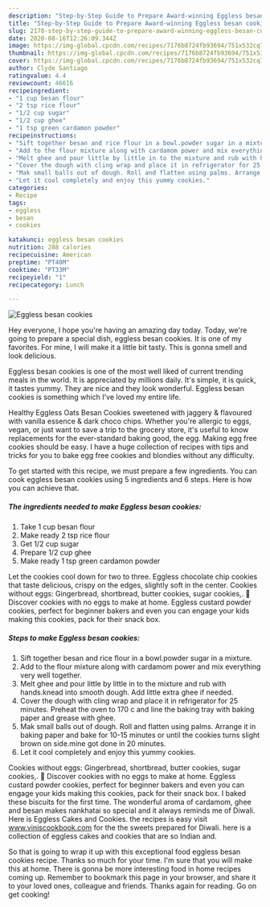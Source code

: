 ```yaml
---
description: "Step-by-Step Guide to Prepare Award-winning Eggless besan cookies"
title: "Step-by-Step Guide to Prepare Award-winning Eggless besan cookies"
slug: 2178-step-by-step-guide-to-prepare-award-winning-eggless-besan-cookies
date: 2020-08-16T12:26:09.344Z
image: https://img-global.cpcdn.com/recipes/7176b8724fb93694/751x532cq70/eggless-besan-cookies-recipe-main-photo.jpg
thumbnail: https://img-global.cpcdn.com/recipes/7176b8724fb93694/751x532cq70/eggless-besan-cookies-recipe-main-photo.jpg
cover: https://img-global.cpcdn.com/recipes/7176b8724fb93694/751x532cq70/eggless-besan-cookies-recipe-main-photo.jpg
author: Clyde Santiago
ratingvalue: 4.4
reviewcount: 46616
recipeingredient:
- "1 cup besan flour"
- "2 tsp rice flour"
- "1/2 cup sugar"
- "1/2 cup ghee"
- "1 tsp green cardamon powder"
recipeinstructions:
- "Sift together besan and rice flour in a bowl.powder sugar in a mixture."
- "Add to the flour mixture along with cardamom power and mix everything very well together."
- "Melt ghee and pour little by little in to the mixture and rub with hands.knead into smooth dough. Add little extra ghee if needed."
- "Cover the dough with cling wrap and place it in refrigerator for 25 minutes. Preheat the oven to 170 c and line the baking tray with baking paper and grease with ghee."
- "Mak small balls out of dough. Roll and flatten using palms. Arrange it in baking paper and bake for 10-15 minutes or until the cookies turns slight brown on side.mine got done in 20 minutes."
- "Let it cool completely and enjoy this yummy cookies."
categories:
- Recipe
tags:
- eggless
- besan
- cookies

katakunci: eggless besan cookies 
nutrition: 288 calories
recipecuisine: American
preptime: "PT40M"
cooktime: "PT33M"
recipeyield: "1"
recipecategory: Lunch

---
```



![Eggless besan cookies](https://img-global.cpcdn.com/recipes/7176b8724fb93694/751x532cq70/eggless-besan-cookies-recipe-main-photo.jpg)

Hey everyone, I hope you're having an amazing day today. Today, we're going to prepare a special dish, eggless besan cookies. It is one of my favorites. For mine, I will make it a little bit tasty. This is gonna smell and look delicious.

Eggless besan cookies is one of the most well liked of current trending meals in the world. It is appreciated by millions daily. It's simple, it is quick, it tastes yummy. They are nice and they look wonderful. Eggless besan cookies is something which I've loved my entire life.

Healthy Eggless Oats Besan Cookies sweetened with jaggery &amp; flavoured with vanilla essence &amp; dark choco chips. Whether you&#39;re allergic to eggs, vegan, or just want to save a trip to the grocery store, it&#39;s useful to know replacements for the ever-standard baking good, the egg. Making egg free cookies should be easy. I have a huge collection of recipes with tips and tricks for you to bake egg free cookies and blondies without any difficulty.


To get started with this recipe, we must prepare a few ingredients. You can cook eggless besan cookies using 5 ingredients and 6 steps. Here is how you can achieve that.

<!--inarticleads1-->

##### The ingredients needed to make Eggless besan cookies:

1. Take 1 cup besan flour
1. Make ready 2 tsp rice flour
1. Get 1/2 cup sugar
1. Prepare 1/2 cup ghee
1. Make ready 1 tsp green cardamon powder


Let the cookies cool down for two to three. Eggless chocolate chip cookies that taste delicious, crispy on the edges, slightly soft in the center. Cookies without eggs: Gingerbread, shortbread, butter cookies, sugar cookies,. 🍪 Discover cookies with no eggs to make at home. Eggless custard powder cookies, perfect for beginner bakers and even you can engage your kids making this cookies, pack for their snack box. 

<!--inarticleads2-->

##### Steps to make Eggless besan cookies:

1. Sift together besan and rice flour in a bowl.powder sugar in a mixture.
1. Add to the flour mixture along with cardamom power and mix everything very well together.
1. Melt ghee and pour little by little in to the mixture and rub with hands.knead into smooth dough. Add little extra ghee if needed.
1. Cover the dough with cling wrap and place it in refrigerator for 25 minutes. Preheat the oven to 170 c and line the baking tray with baking paper and grease with ghee.
1. Mak small balls out of dough. Roll and flatten using palms. Arrange it in baking paper and bake for 10-15 minutes or until the cookies turns slight brown on side.mine got done in 20 minutes.
1. Let it cool completely and enjoy this yummy cookies.


Cookies without eggs: Gingerbread, shortbread, butter cookies, sugar cookies,. 🍪 Discover cookies with no eggs to make at home. Eggless custard powder cookies, perfect for beginner bakers and even you can engage your kids making this cookies, pack for their snack box. I baked these biscuits for the first time. The wonderful aroma of cardamom, ghee and besan makes nankhatai so special and it always reminds me of Diwali. Here is Eggless Cakes and Cookies. the recipes is easy visit www.viniscookbook.com for the the sweets prepared for Diwali. here is a collection of eggless cakes and cookies that are so Indian and. 

So that is going to wrap it up with this exceptional food eggless besan cookies recipe. Thanks so much for your time. I'm sure that you will make this at home. There is gonna be more interesting food in home recipes coming up. Remember to bookmark this page in your browser, and share it to your loved ones, colleague and friends. Thanks again for reading. Go on get cooking!

